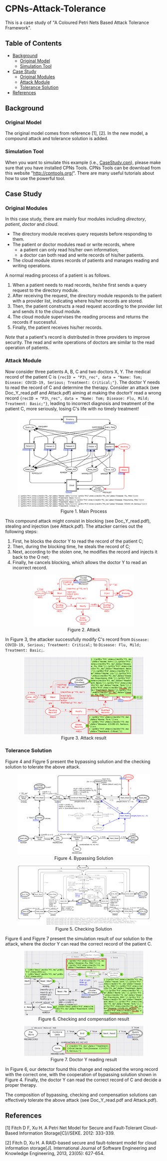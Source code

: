 # CPNs-Attack-Tolerance
This is a case study of "A Coloured Petri Nets Based Attack Tolerance Framework". 

## Table of Contents

- [Background](#Background)
  - [Original Model](#original-model)
  - [Simulation Tool](#simulation-tool)
- [Case Study](#case-study)
  - [Original Modules](#original-modules)
  - [Attack Module](#attack-module)
  - [Tolerance Solution](#tolerance-solution)
- [References](#References)

## Background

### Original Model

The original model comes from reference [1], [2]. In the new model, a compound attack and tolerance solution is added. 

### Simulation Tool

When you want to simulate this example (i.e., [CaseStudy.cpn](https://github.com/TURTING-BO/CPNs-Attack-Tolerance/blob/master/CaseStudy.cpn)), please make sure that you have installed CPNs Tools. CPNs Tools can be download from this website "http://cpntools.org/". There are many useful tutorials about how to use the powerful tool.

## Case Study

### Original Modules

In this case study, there are mainly four modules including _directory_, _patient_, _doctor_ and _cloud_. 
* The directory module receives query requests before responding to them. 
* The patient or doctor modules read or write records, where 
  - a patient can only read his/her own information;
  - a doctor can both read and write records of his/her patients. 
* The cloud module stores records of patients and manages reading and writing operations. 

A normal reading process of a patient is as follows.

1. When a patient needs to read records, he/she first sends a query request to the directory module. 
2. After receiving the request, the directory module responds to the patient with a provider list, indicating where his/her records are stored. 
3. Then, the patient constructs a read request according to the provider list and sends it to the cloud module. 
4. The cloud module supervises the reading process and returns the records if successful. 
5. Finally, the patient receives his/her records. 

*Note* that a patient's record is distributed in three providers to improve security. The read and write operations of doctors are similar to the read operation of patients. 

### Attack Module

Now consider three patients A, B, C and two doctors X, Y. The medical record of the patient C is ``{recID = "P3\_rec", data = "Name: Tom; Disease: COVID-19, Serious; Treatment: Critical;"}``. The doctor Y needs to read the record of C and determine the therapy. Consider an attack (see Doc_Y_read.pdf and Attack.pdf) aiming at making the doctorY read a wrong record ``{recID = "P3\_rec", data = "Name: Tom; Disease: Flu, Mild; Treatment: Basic;"}``, leading to incorrect diagnosis and treatment of the patient C, more seriously, losing C's life with no timely treatment!

<figure>
  <div align=center>
    <img src="https://github.com/TURTING-BO/CPNs-Attack-Tolerance/blob/master/M1_Main.png"> 
  </div>
  <div align=center>
     <figcaption>Figure 1. Main Process</figcaption>
  </div>    
</figure>

  
This compound attack might consist in blocking (see Doc_Y_read.pdf), stealing and injection (see Attack.pdf). The attacker carries out the following steps:

1. First, he blocks the doctor Y to read the record of the patient C; 
2. Then, during the blocking time, he steals the record of C; 
3. Next, according to the stolen one, he modifies the record and injects it back to the O net; 
4. Finally, he cancels blocking, which allows the doctor Y to read an incorrect record.

<figure>
  <div align=center>
    <img src="https://github.com/TURTING-BO/CPNs-Attack-Tolerance/blob/master/M6_Attack.png" width="75%" height="75%"> 
  </div>
  <div align=center>
     <figcaption>Figure 2. Attack</figcaption>
  </div>    
</figure>

In Figure 3, the attacker successfully modify C's record from ``Disease: COVID-19, Serious; Treatment: Critical;`` to ``Disease: Flu, Mild; Treatment: Basic;``.

<figure>
  <div align=center>
    <img src="https://github.com/TURTING-BO/CPNs-Attack-Tolerance/blob/master/R2_Stealing_Modification_Injection%20Result.png" width="90%" height="90%"> 
  </div>
  <div align=center>
     <figcaption>Figure 3. Attack result</figcaption>
  </div>    
</figure>

### Tolerance Solution

Figure 4 and Figyre 5 present the bypassing solution and the checking solution to tolerate the above attack. 

<figure>
  <div align=center>
    <img src="https://github.com/TURTING-BO/CPNs-Attack-Tolerance/blob/master/M5.2.1_Doc_Y_read.png"> 
  </div>
  <div align=center>
     <figcaption>Figure 4. Bypassing Solution</figcaption>
  </div>    
</figure>

<figure>
  <div align=center>
    <img src="https://github.com/TURTING-BO/CPNs-Attack-Tolerance/blob/master/M3_Cloud.png"> 
  </div>
  <div align=center>
     <figcaption>Figure 5. Checking Solution</figcaption>
  </div>    
</figure>

Figure 6 and Figyre 7 present the simulation result of our solution to the attack, where the doctor Y can read the correct record of the patient C. 

<figure>
  <div align=center>
    <img src="https://github.com/TURTING-BO/CPNs-Attack-Tolerance/blob/master/R4_After%20Checking%20Solution.png" width="90%" height="90%"> 
  </div>
  <div align=center>
     <figcaption>Figure 6. Checking and compensation result</figcaption>
  </div>    
</figure>

<figure>
  <div align=center>
    <img src="https://github.com/TURTING-BO/CPNs-Attack-Tolerance/blob/master/R6_Doctor%20Read%20Result.png" width="90%" height="90%"> 
  </div>
  <div align=center>
     <figcaption>Figure 7. Doctor Y reading result</figcaption>
  </div>    
</figure>

In Figure 6, our detector found this change and replaced the wrong record with the correct one, with the cooperation of bypassing solution shown in Figure 4. Finally, the doctor Y can read the correct record of C and decide a proper therapy.

The composition of bypassing, checking and compensation solutions can effectively tolerate the above attack (see Doc_Y_read.pdf and Attack.pdf).

## References

[1] Fitch D F, Xu H. A Petri Net Model for Secure and Fault-Tolerant Cloud-Based Information Storage[C]//SEKE. 2012: 333-339.

[2] Fitch D, Xu H. A RAID-based secure and fault-tolerant model for cloud information storage[J]. International Journal of Software Engineering and Knowledge Engineering, 2013, 23(05): 627-654.
